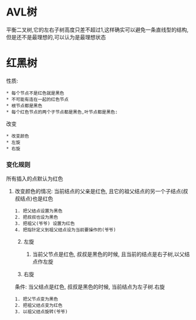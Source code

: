 

# AVL树

平衡二叉树,它的左右子树高度只差不超过1,这样确实可以避免一条直线型的结构,但是还不是最理想的,可以认为是最理想状态

# 红黑树

性质:

	* 每个节点不是红色就是黑色
	* 不可能有连在一起的红色节点
	* 根节点都是黑色
	* 每个红色节点的两个子节点都是黑色,叶节点都是黑色:

改变

	* 改变颜色
	* 左旋
	* 右旋



### 变化规则

所有插入的点默认为红色

 1. 改变颜色的情况: 当前结点的父亲是红色, 且它的祖父结点的另一个子结点(叔叔结点)也是红色

     	1. 把父结点设置为黑色
     	2. 把叔叔也设为黑色
     	3. 把祖父(爷爷) 设置为红色
     	4. 把指针定义到祖父结点设为当前要操作的(爷爷)

	2. 左旋

    	1. 当前父节点是红色, 叔叔是黑色的时候, 且当前的结点是右子树,以父结点作左旋

	3. 右旋

    条件: 当父结点是红色, 叔叔是黑色的时候, 当前结点为左子树.右旋

    	1. 把父节点变为黑色
     	2. 把祖父结点变为红色
     	3. 以祖父结点旋转(爷爷)

